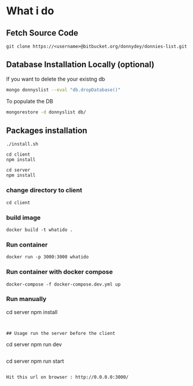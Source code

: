 # What i do 

## Fetch Source Code

```
git clone https://<username>@bitbucket.org/donnydey/donnies-list.git
```

## Database Installation Locally (optional)

If you want to delete the your existng db

```bash
mongo donnyslist --eval "db.dropDatabase()"
```

To populate the DB

```bash
mongorestore -d donnyslist db/
```

## Packages installation

```
./install.sh
```

```
cd client
npm install
```

```
cd server
npm install
```

### change directory to client

```
cd client

```

### build image

```
docker build -t whatido .

```

### Run container

```
docker run -p 3000:3000 whatido

```

### Run container with docker compose

```
docker-compose -f docker-compose.dev.yml up
```

### Run manually

cd server
npm install

```


## Usage run the server before the client

```

cd server
npm run dev

```

```

cd server
npm run start

```

Hit this url on browser : http://0.0.0.0:3000/
```
